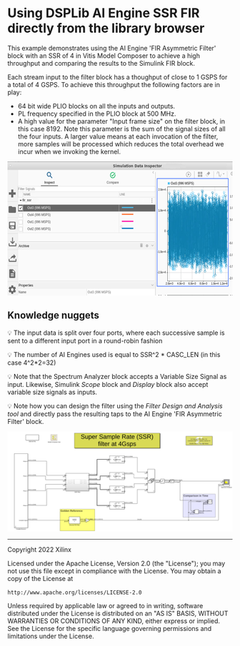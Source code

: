 # Using DSPLib AI Engine SSR FIR directly from the library browser

This example demonstrates using the AI Engine 'FIR Asymmetric Filter' block with an SSR of 4 in Vitis Model Composer to achieve a high throughput and comparing the results to the Simulink FIR block.

Each stream input to the filter block has a thoughput of close to 1 GSPS for a total of 4 GSPS. To achieve this throughput the following factors are in play:

* 64 bit wide PLIO blocks on all the inputs and outputs.
* PL frequency specified in the PLIO block at 500 MHz.
* A high value for the parameter "Input frame size" on the filter block, in this case 8192. Note this parameter is the sum of the signal sizes of all the four inputs. A larger value means at each invocation of the filter, more samples will be processed which reduces the total overhead we incur when we invoking the kernel. 

<img height="300" src="./Images/throughput.png">


## Knowledge nuggets

:bulb:  The input data is split over four ports, where each successive sample is sent to a different input port in a round-robin fashion

:bulb: The number of AI Engines used is equal to SSR^2 * CASC_LEN (in this case 4^2*2=32)

:bulb: Note that the Spectrum Analyzer block accepts a Variable Size Signal as input. Likewise, Simulink *Scope* block and *Display* block also accept variable size signals as inputs.

:bulb: Note how you can design the filter using the *Filter Design and Analysis tool* and directly pass the resulting taps to the AI Engine 'FIR Asymmetric Filter' block. 

![](Images/screen_shot.png)



------------
Copyright 2022 Xilinx

Licensed under the Apache License, Version 2.0 (the "License");
you may not use this file except in compliance with the License.
You may obtain a copy of the License at

    http://www.apache.org/licenses/LICENSE-2.0

Unless required by applicable law or agreed to in writing, software
distributed under the License is distributed on an "AS IS" BASIS,
WITHOUT WARRANTIES OR CONDITIONS OF ANY KIND, either express or implied.
See the License for the specific language governing permissions and
limitations under the License.
